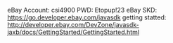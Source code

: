 eBay Account: csi4900
PWD: Etopup!23
eBay SKD: https://go.developer.ebay.com/javasdk
getting statted: http://developer.ebay.com/DevZone/javasdk-jaxb/docs/GettingStarted/GettingStarted.html
